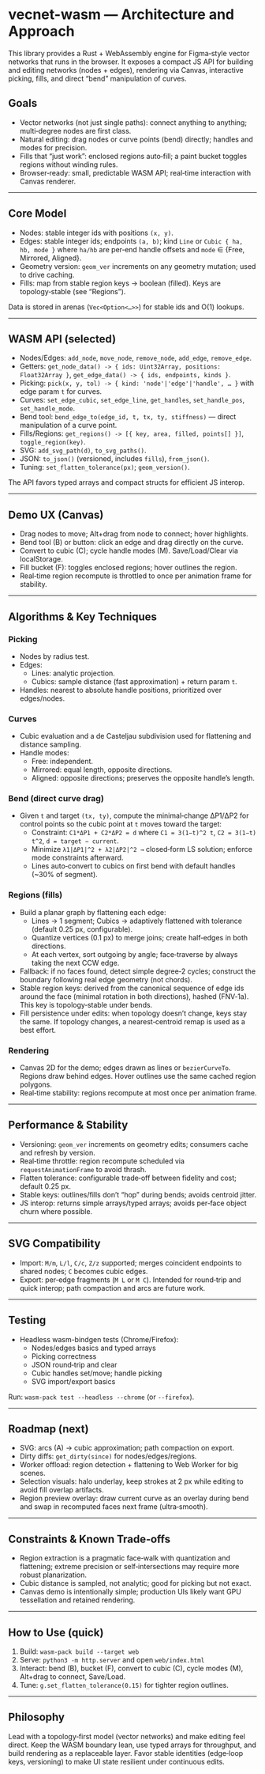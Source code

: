 # vecnet-wasm — Architecture and Approach

This library provides a Rust + WebAssembly engine for Figma‑style vector networks that runs in the browser. It exposes a compact JS API for building and editing networks (nodes + edges), rendering via Canvas, interactive picking, fills, and direct “bend” manipulation of curves.

## Goals
- Vector networks (not just single paths): connect anything to anything; multi‑degree nodes are first class.
- Natural editing: drag nodes or curve points (bend) directly; handles and modes for precision.
- Fills that “just work”: enclosed regions auto‑fill; a paint bucket toggles regions without winding rules.
- Browser‑ready: small, predictable WASM API; real‑time interaction with Canvas renderer.

---

## Core Model
- Nodes: stable integer ids with positions `(x, y)`.
- Edges: stable integer ids; endpoints `(a, b)`; kind `Line` or `Cubic { ha, hb, mode }` where `ha/hb` are per‑end handle offsets and `mode` ∈ {Free, Mirrored, Aligned}.
- Geometry version: `geom_ver` increments on any geometry mutation; used to drive caching.
- Fills: map from stable region keys → boolean (filled). Keys are topology‑stable (see “Regions”).

Data is stored in arenas (`Vec<Option<…>>`) for stable ids and O(1) lookups.

---

## WASM API (selected)
- Nodes/Edges: `add_node`, `move_node`, `remove_node`, `add_edge`, `remove_edge`.
- Getters: `get_node_data() -> { ids: Uint32Array, positions: Float32Array }`, `get_edge_data() -> { ids, endpoints, kinds }`.
- Picking: `pick(x, y, tol) -> { kind: 'node'|'edge'|'handle', … }` with edge param `t` for curves.
- Curves: `set_edge_cubic`, `set_edge_line`, `get_handles`, `set_handle_pos`, `set_handle_mode`.
- Bend tool: `bend_edge_to(edge_id, t, tx, ty, stiffness)` — direct manipulation of a curve point.
- Fills/Regions: `get_regions() -> [{ key, area, filled, points[] }]`, `toggle_region(key)`.
- SVG: `add_svg_path(d)`, `to_svg_paths()`.
- JSON: `to_json()` (versioned, includes `fills`), `from_json()`.
- Tuning: `set_flatten_tolerance(px)`; `geom_version()`.

The API favors typed arrays and compact structs for efficient JS interop.

---

## Demo UX (Canvas)
- Drag nodes to move; Alt+drag from node to connect; hover highlights.
- Bend tool (B) or button: click an edge and drag directly on the curve.
- Convert to cubic (C); cycle handle modes (M). Save/Load/Clear via localStorage.
- Fill bucket (F): toggles enclosed regions; hover outlines the region.
- Real‑time region recompute is throttled to once per animation frame for stability.

---

## Algorithms & Key Techniques

### Picking
- Nodes by radius test.
- Edges:
  - Lines: analytic projection.
  - Cubics: sample distance (fast approximation) + return param `t`.
- Handles: nearest to absolute handle positions, prioritized over edges/nodes.

### Curves
- Cubic evaluation and a de Casteljau subdivision used for flattening and distance sampling.
- Handle modes:
  - Free: independent.
  - Mirrored: equal length, opposite directions.
  - Aligned: opposite directions; preserves the opposite handle’s length.

### Bend (direct curve drag)
- Given `t` and target `(tx, ty)`, compute the minimal‑change ΔP1/ΔP2 for control points so the cubic point at `t` moves toward the target:
  - Constraint: `C1*ΔP1 + C2*ΔP2 = d` where `C1 = 3(1−t)^2 t`, `C2 = 3(1−t) t^2`, `d = target − current`.
  - Minimize `λ1|ΔP1|^2 + λ2|ΔP2|^2 →` closed‑form LS solution; enforce mode constraints afterward.
  - Lines auto‑convert to cubics on first bend with default handles (~30% of segment).

### Regions (fills)
- Build a planar graph by flattening each edge:
  - Lines → 1 segment; Cubics → adaptively flattened with tolerance (default 0.25 px, configurable).
  - Quantize vertices (0.1 px) to merge joins; create half‑edges in both directions.
  - At each vertex, sort outgoing by angle; face‑traverse by always taking the next CCW edge.
- Fallback: if no faces found, detect simple degree‑2 cycles; construct the boundary following real edge geometry (not chords).
- Stable region keys: derived from the canonical sequence of edge ids around the face (minimal rotation in both directions), hashed (FNV‑1a). This key is topology‑stable under bends.
- Fill persistence under edits: when topology doesn’t change, keys stay the same. If topology changes, a nearest‑centroid remap is used as a best effort.

### Rendering
- Canvas 2D for the demo; edges drawn as lines or `bezierCurveTo`. Regions draw behind edges. Hover outlines use the same cached region polygons.
- Real‑time stability: regions recompute at most once per animation frame.

---

## Performance & Stability
- Versioning: `geom_ver` increments on geometry edits; consumers cache and refresh by version.
- Real‑time throttle: region recompute scheduled via `requestAnimationFrame` to avoid thrash.
- Flatten tolerance: configurable trade‑off between fidelity and cost; default 0.25 px.
- Stable keys: outlines/fills don’t “hop” during bends; avoids centroid jitter.
- JS interop: returns simple arrays/typed arrays; avoids per‑face object churn where possible.

---

## SVG Compatibility
- Import: `M/m`, `L/l`, `C/c`, `Z/z` supported; merges coincident endpoints to shared nodes; `C` becomes cubic edges.
- Export: per‑edge fragments (`M L` or `M C`). Intended for round‑trip and quick interop; path compaction and arcs are future work.

---

## Testing
- Headless wasm-bindgen tests (Chrome/Firefox):
  - Nodes/edges basics and typed arrays
  - Picking correctness
  - JSON round‑trip and clear
  - Cubic handles set/move; handle picking
  - SVG import/export basics

Run: `wasm-pack test --headless --chrome` (or `--firefox`).

---

## Roadmap (next)
- SVG: arcs (A) → cubic approximation; path compaction on export.
- Dirty diffs: `get_dirty(since)` for nodes/edges/regions.
- Worker offload: region detection + flattening to Web Worker for big scenes.
- Selection visuals: halo underlay, keep strokes at 2 px while editing to avoid fill overlap artifacts.
- Region preview overlay: draw current curve as an overlay during bend and swap in recomputed faces next frame (ultra‑smooth).

---

## Constraints & Known Trade‑offs
- Region extraction is a pragmatic face‑walk with quantization and flattening; extreme precision or self‑intersections may require more robust planarization.
- Cubic distance is sampled, not analytic; good for picking but not exact.
- Canvas demo is intentionally simple; production UIs likely want GPU tessellation and retained rendering.

---

## How to Use (quick)
1) Build: `wasm-pack build --target web`
2) Serve: `python3 -m http.server` and open `web/index.html`
3) Interact: bend (B), bucket (F), convert to cubic (C), cycle modes (M), Alt+drag to connect, Save/Load.
4) Tune: `g.set_flatten_tolerance(0.15)` for tighter region outlines.

---

## Philosophy
Lead with a topology‑first model (vector networks) and make editing feel direct. Keep the WASM boundary lean, use typed arrays for throughput, and build rendering as a replaceable layer. Favor stable identities (edge‑loop keys, versioning) to make UI state resilient under continuous edits.
